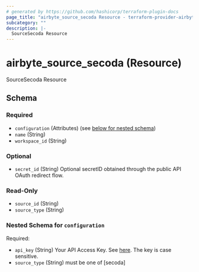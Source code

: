 ```yaml
---
# generated by https://github.com/hashicorp/terraform-plugin-docs
page_title: "airbyte_source_secoda Resource - terraform-provider-airbyte"
subcategory: ""
description: |-
  SourceSecoda Resource
---
```


# airbyte_source_secoda (Resource)

SourceSecoda Resource



<!-- schema generated by tfplugindocs -->
## Schema

### Required

- `configuration` (Attributes) (see [below for nested schema](#nestedatt--configuration))
- `name` (String)
- `workspace_id` (String)

### Optional

- `secret_id` (String) Optional secretID obtained through the public API OAuth redirect flow.

### Read-Only

- `source_id` (String)
- `source_type` (String)

<a id="nestedatt--configuration"></a>
### Nested Schema for `configuration`

Required:

- `api_key` (String) Your API Access Key. See <a href="https://docs.secoda.co/secoda-api/authentication">here</a>. The key is case sensitive.
- `source_type` (String) must be one of [secoda]



